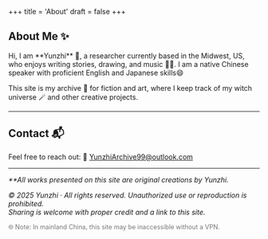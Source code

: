 +++
title = 'About'
draft = false
+++

## About Me ✨

<p style="text-indent:0; margin-left:0;">
Hi, I am **Yunzhi** 💫, a researcher currently based in the Midwest, US, who enjoys writing stories, drawing, and music 🎨🎶.  I am a native Chinese speaker with proficient English and Japanese skills😄
</p>

<p style="text-indent:0; margin-left:0;">
This site is my archive 🌿 for fiction and art, where I keep track of my witch universe 🪄 and other creative projects.  
</p>

---

## Contact 📬

<p style="text-indent:0; margin-left:0;">
Feel free to reach out:  
📧 <a href="mailto:YunzhiArchive99@outlook.com">YunzhiArchive99@outlook.com</a>
</p>

---

<p style="text-indent:0; margin-left:0;">
<em>**All works presented on this site are original creations by Yunzhi.</em>
</p>

<p style="text-indent:0; margin-left:0;">
<em>© 2025 Yunzhi · All rights reserved. Unauthorized use or reproduction is prohibited.<br>
Sharing is welcome with proper credit and a link to this site.</em>
</p>

<p style="text-indent:0; margin-left:0; font-size:0.9em; color:#777;">
🌐 Note: In mainland China, this site may be inaccessible without a VPN.<br>
</p>

<script defer src="/js/cursor-stars.js"></script>

